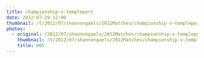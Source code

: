 ```yaml
---
title: championship-v-templeport
date: 2012-07-29 12:00
thumbnail: /t/2012/07/shannongaels/2012Matches/championship-v-templeport/005.jpg
photos:
  - original: /2012/07/shannongaels/2012Matches/championship-v-templeport/005.jpg
    thumbnail: /t/2012/07/shannongaels/2012Matches/championship-v-templeport/005.jpg
    title: 005
---
```

